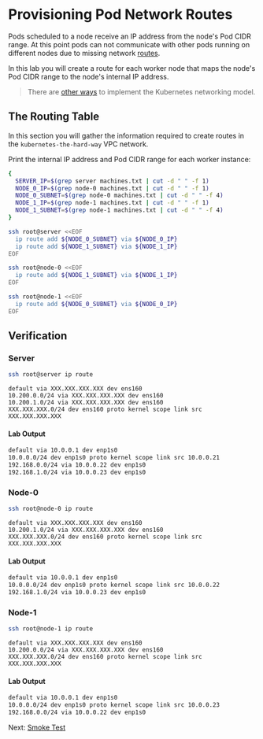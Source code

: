 # Provisioning Pod Network Routes

Pods scheduled to a node receive an IP address from the node's Pod CIDR range. At this point pods can not communicate with other pods running on different nodes due to missing network [routes](https://cloud.google.com/compute/docs/vpc/routes).

In this lab you will create a route for each worker node that maps the node's Pod CIDR range to the node's internal IP address.

> There are [other ways](https://kubernetes.io/docs/concepts/cluster-administration/networking/#how-to-achieve-this) to implement the Kubernetes networking model.

## The Routing Table

In this section you will gather the information required to create routes in the `kubernetes-the-hard-way` VPC network.

Print the internal IP address and Pod CIDR range for each worker instance:

```bash
{
  SERVER_IP=$(grep server machines.txt | cut -d " " -f 1)
  NODE_0_IP=$(grep node-0 machines.txt | cut -d " " -f 1)
  NODE_0_SUBNET=$(grep node-0 machines.txt | cut -d " " -f 4)
  NODE_1_IP=$(grep node-1 machines.txt | cut -d " " -f 1)
  NODE_1_SUBNET=$(grep node-1 machines.txt | cut -d " " -f 4)
}
```

```bash
ssh root@server <<EOF
  ip route add ${NODE_0_SUBNET} via ${NODE_0_IP}
  ip route add ${NODE_1_SUBNET} via ${NODE_1_IP}
EOF
```

```bash
ssh root@node-0 <<EOF
  ip route add ${NODE_1_SUBNET} via ${NODE_1_IP}
EOF
```

```bash
ssh root@node-1 <<EOF
  ip route add ${NODE_0_SUBNET} via ${NODE_0_IP}
EOF
```

## Verification

### Server

```bash
ssh root@server ip route
```
```text
default via XXX.XXX.XXX.XXX dev ens160
10.200.0.0/24 via XXX.XXX.XXX.XXX dev ens160
10.200.1.0/24 via XXX.XXX.XXX.XXX dev ens160
XXX.XXX.XXX.0/24 dev ens160 proto kernel scope link src XXX.XXX.XXX.XXX
```

#### Lab Output

```bash
default via 10.0.0.1 dev enp1s0
10.0.0.0/24 dev enp1s0 proto kernel scope link src 10.0.0.21
192.168.0.0/24 via 10.0.0.22 dev enp1s0
192.168.1.0/24 via 10.0.0.23 dev enp1s0
```

### Node-0

```bash
ssh root@node-0 ip route
```

```text
default via XXX.XXX.XXX.XXX dev ens160
10.200.1.0/24 via XXX.XXX.XXX.XXX dev ens160
XXX.XXX.XXX.0/24 dev ens160 proto kernel scope link src XXX.XXX.XXX.XXX
```

#### Lab Output

```bash
default via 10.0.0.1 dev enp1s0
10.0.0.0/24 dev enp1s0 proto kernel scope link src 10.0.0.22
192.168.1.0/24 via 10.0.0.23 dev enp1s0
```

### Node-1

```bash
ssh root@node-1 ip route
```

```text
default via XXX.XXX.XXX.XXX dev ens160
10.200.0.0/24 via XXX.XXX.XXX.XXX dev ens160
XXX.XXX.XXX.0/24 dev ens160 proto kernel scope link src XXX.XXX.XXX.XXX
```

#### Lab Output

```bash
default via 10.0.0.1 dev enp1s0
10.0.0.0/24 dev enp1s0 proto kernel scope link src 10.0.0.23
192.168.0.0/24 via 10.0.0.22 dev enp1s0
```

Next: [Smoke Test](12-smoke-test.md)
